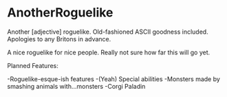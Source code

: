 # AnotherRoguelike
Another [adjective] roguelike. Old-fashioned ASCII goodness included. Apologies to any Britons in advance.

A nice roguelike for nice people. Really not sure how far this will go yet.

Planned Features:

-Roguelike-esque-ish features
-(Yeah) Special abilities
-Monsters made by smashing animals with...monsters
-Corgi Paladin
